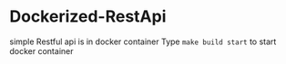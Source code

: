 # Dockerized-RestApi
simple Restful api is in docker container
Type `make build start` to start docker container

